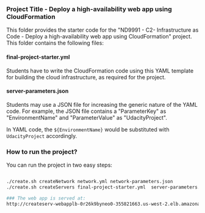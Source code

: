 ### Project Title - Deploy a high-availability web app using CloudFormation
This folder provides the starter code for the "ND9991 - C2- Infrastructure as Code - Deploy a high-availability web app using CloudFormation" project. This folder contains the following files:


#### final-project-starter.yml
Students have to write the CloudFormation code using this YAML template for building the cloud infrastructure, as required for the project. 

#### server-parameters.json
Students may use a JSON file for increasing the generic nature of the YAML code. For example, the JSON file contains a "ParameterKey" as "EnvironmentName" and "ParameterValue" as "UdacityProject". 

In YAML code, the `${EnvironmentName}` would be substituted with `UdacityProject` accordingly.

### How to run the project?
You can run the project in two easy steps:
```bash

./create.sh createNetwork network.yml network-parameters.json
./create.sh createServers final-project-starter.yml  server-parameters.json

### The web app is served at: 
http://createserv-webapplb-0r26k9byneo0-355821663.us-west-2.elb.amazonaws.com/

